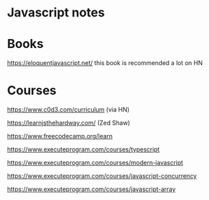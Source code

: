 # Javascript notes

# Books
 https://eloquentjavascript.net/  this book is recommended a lot on HN
# Courses

https://www.c0d3.com/curriculum (via HN)

https://learnjsthehardway.com/ (Zed Shaw)

https://www.freecodecamp.org/learn

https://www.executeprogram.com/courses/typescript

https://www.executeprogram.com/courses/modern-javascript

https://www.executeprogram.com/courses/javascript-concurrency

https://www.executeprogram.com/courses/javascript-array
